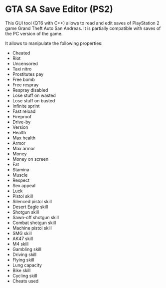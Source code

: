 # GTA SA Save Editor (PS2)
This GUI tool (QT6 with C++) allows to read and edit saves of PlayStation 2 game Grand Theft Auto San Andreas. It is partially compatible with saves of the PC version of the game.

It allows to manipulate the following properties:
- Cheated
- Riot
- Uncensored
- Taxi nitro
- Prostitutes pay
- Free bomb
- Free respray
- Respray disabled
- Lose stuff on wasted
- Lose stuff on busted
- Infinite sprint
- Fast reload
- Fireproof
- Drive-by
- Version
- Health
- Max health
- Armor
- Max armor
- Money
- Money on screen
- Fat
- Stamina
- Muscle
- Respect
- Sex appeal
- Luck
- Pistol skill
- Silenced pistol skill
- Desert Eagle skill
- Shotgun skill
- Sawn-off shotgun skill
- Combat shotgun skill
- Machine pistol skill
- SMG skill
- AK47 skill
- M4 skill
- Gambling skill
- Driving skill
- Flying skill
- Lung capacity
- Bike skill
- Cycling skill
- Cheats used
